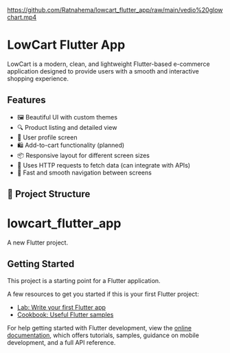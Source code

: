 https://github.com/Ratnahema/lowcart_flutter_app/raw/main/vedio%20glowchart.mp4

#  LowCart Flutter App

LowCart is a modern, clean, and lightweight Flutter-based e-commerce application designed to provide users with a smooth and interactive shopping experience.

##  Features

- 🖼️ Beautiful UI with custom themes
- 🔍 Product listing and detailed view
- 👤 User profile screen
- 🛍️ Add-to-cart functionality (planned)
- 📦 Responsive layout for different screen sizes
- 📡 Uses HTTP requests to fetch data (can integrate with APIs)
- 🚀 Fast and smooth navigation between screens

## 📂 Project Structure



# lowcart_flutter_app

A new Flutter project.

## Getting Started

This project is a starting point for a Flutter application.

A few resources to get you started if this is your first Flutter project:

- [Lab: Write your first Flutter app](https://docs.flutter.dev/get-started/codelab)
- [Cookbook: Useful Flutter samples](https://docs.flutter.dev/cookbook)

For help getting started with Flutter development, view the
[online documentation](https://docs.flutter.dev/), which offers tutorials,
samples, guidance on mobile development, and a full API reference.
